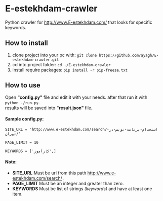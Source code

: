 # E-estekhdam-crawler
Python crawler for http://www.E-estekhdam.com/ that looks for specific keywords.

## How to install
1. clone project into your pc with: `git clone https://github.com/ayagh/E-estekhdam-crawler.git`  
2. cd into project folder: `cd ./E-estekhdam-crawler` 
3. install require packages: `pip install -r pip-freeze.txt`

## How to use
Open **"config.py"** file and edit it with your needs.
after that run it with `python ./run.py`.  
results will be saved into **"result.json"** file.

#### Sample config.py:
```
SITE_URL = 'http://www.e-estekhdam.com/search/استخدام-برنامه-نویس-در-تهران/'

PAGE_LIMIT = 10

KEYWORDS = ['کارآموز',]
```

#### Note:
* **SITE_URL** Must be url from this path http://www.e-estekhdam.com/search/ .
* **PAGE_LIMIT** Must be an integer and greater than zero.
* **KEYWORDS** Must be list of strings *(keywords)* and have at least one item.
